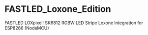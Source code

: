 # FASTLED_Loxone_Edition
FASTLED LOXpixel! SK6812 RGBW LED Stripe Loxone Integration for ESP8266 (NodeMCU)
